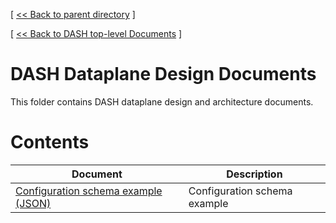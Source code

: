 [ [ << Back to parent directory](../README.md) ]

[ [ << Back to DASH top-level Documents](../../README.md#contents) ]

# DASH Dataplane Design Documents

This folder contains DASH dataplane design and architecture documents.

# Contents

| Document                                               | Description                                |
| ------------------------------------------------------ | ------------------------------------------ |
| [Configuration schema example (JSON)](dash-config-schema-example.md) |Configuration schema example  |